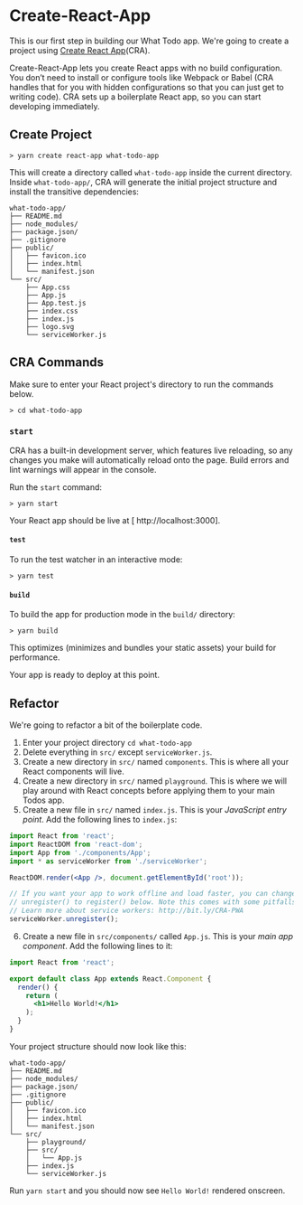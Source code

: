 # Create-React-App 
This is our first step in building our What Todo app. We're going to create a project using [Create React App](https://github.com/facebook/create-react-app)(CRA).

Create-React-App lets you create React apps with no build configuration. You don’t need to install or configure tools like Webpack or Babel (CRA handles that for you with hidden configurations so that you can just get to writing code). CRA sets up a boilerplate React app, so you can start developing immediately.

## Create Project
```
> yarn create react-app what-todo-app
```

This will create a directory called `what-todo-app` inside the current directory. Inside `what-todo-app/`, CRA will generate the initial project structure and install the transitive dependencies:

```
what-todo-app/
├── README.md
├── node_modules/
├── package.json/
├── .gitignore
├── public/
│   ├── favicon.ico
│   ├── index.html
│   └── manifest.json
└── src/
    ├── App.css
    ├── App.js
    ├── App.test.js
    ├── index.css
    ├── index.js
    ├── logo.svg
    └── serviceWorker.js
```

## CRA Commands
Make sure to enter your React project's directory to run the commands below. 
```
> cd what-todo-app
``` 

### `start` 
CRA has a built-in development server, which features live reloading, so any changes you make will automatically reload onto the page. Build errors and lint warnings will appear in the console.

Run the `start` command:
```
> yarn start 
```
Your React app should be live at [ http://localhost:3000]. 

#### `test` 
To run the test watcher in an interactive mode:
```
> yarn test 
```

#### `build` 
To build the app for production mode in the `build/` directory:
```
> yarn build
```

This optimizes (minimizes and bundles your static assets) your build for performance.

Your app is ready to deploy at this point. 

## Refactor 
We're going to refactor a bit of the boilerplate code. 

1. Enter your project directory `cd what-todo-app`
2. Delete everything in `src/` except `serviceWorker.js`.
3. Create a new directory in `src/` named `components`. This is where all your React components will live.
4. Create a new directory in `src/` named `playground`. This is where we will play around with React concepts before applying them to your main Todos app.
5. Create a new file in `src/` named `index.js`. This is your *JavaScript entry point*. Add the following lines to `index.js`:
```jsx 
import React from 'react';
import ReactDOM from 'react-dom';
import App from './components/App';
import * as serviceWorker from './serviceWorker';

ReactDOM.render(<App />, document.getElementById('root'));

// If you want your app to work offline and load faster, you can change
// unregister() to register() below. Note this comes with some pitfalls.
// Learn more about service workers: http://bit.ly/CRA-PWA
serviceWorker.unregister();
```
6. Create a new file in `src/components/` called `App.js`. This is your *main app component*. Add the following lines to it:
```jsx 
import React from 'react';

export default class App extends React.Component {
  render() {
    return (
      <h1>Hello World!</h1>
    );
  }
}
```

Your project structure should now look like this:
```
what-todo-app/
├── README.md
├── node_modules/
├── package.json/
├── .gitignore
├── public/
│   ├── favicon.ico
│   ├── index.html
│   └── manifest.json
└── src/
	├── playground/
	├── src/
	│   └── App.js
    ├── index.js
    └── serviceWorker.js
```

Run `yarn start` and you should now see `Hello World!` rendered onscreen.
